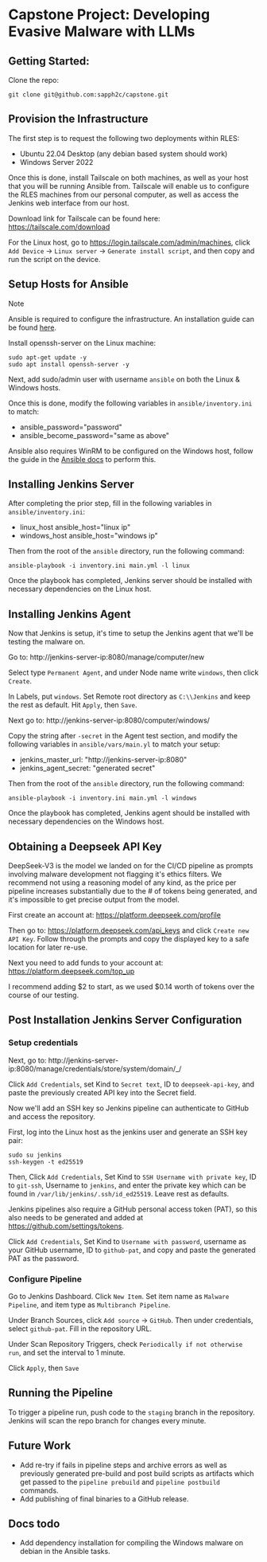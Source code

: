 # Capstone Project: Developing Evasive Malware with LLMs

## Getting Started:

Clone the repo:
```
git clone git@github.com:sapph2c/capstone.git
```

## Provision the Infrastructure

The first step is to request the following two deployments within RLES:

- Ubuntu 22.04 Desktop (any debian based system should work)
- Windows Server 2022

Once this is done, install Tailscale on both machines, as well as your host that you will be running Ansible from. Tailscale will enable us to configure the RLES machines from our personal computer, as well as access the Jenkins web interface from our host.

Download link for Tailscale can be found here: https://tailscale.com/download

For the Linux host, go to https://login.tailscale.com/admin/machines, click `Add Device` -> `Linux server` -> `Generate install script`, and then copy and run the script on the device.

## Setup Hosts for Ansible

> [!NOTE]
> Ansible is required to configure the infrastructure. An installation guide can be found [here](https://docs.ansible.com/ansible/latest/installation_guide/index.html).

Install openssh-server on the Linux machine:

```
sudo apt-get update -y
sudo apt install openssh-server -y
```

Next, add sudo/admin user with username `ansible` on both the Linux & Windows hosts.

Once this is done, modify the following variables in `ansible/inventory.ini` to match:

- ansible_password="password"
- ansible_become_password="same as above"

Ansible also requires WinRM to be configured on the Windows host, follow the guide in the [Ansible docs](https://docs.ansible.com/ansible/latest/os_guide/windows_winrm.html) to perform this.

## Installing Jenkins Server

After completing the prior step, fill in the following variables in `ansible/inventory.ini`:

- linux_host ansible_host="linux ip"
- windows_host ansible_host="windows ip"

Then from the root of the `ansible` directory, run the following command:

```
ansible-playbook -i inventory.ini main.yml -l linux
```

Once the playbook has completed, Jenkins server should be installed with necessary dependencies on the Linux host.

## Installing Jenkins Agent

Now that Jenkins is setup, it's time to setup the Jenkins agent that we'll be testing the malware on.

Go to: http://jenkins-server-ip:8080/manage/computer/new

Select type `Permanent Agent`, and under Node name write `windows`, then click `Create`.

In Labels, put `windows`. Set Remote root directory as `C:\\Jenkins` and keep the rest as default. Hit `Apply`, then `Save`.

Next go to: http://jenkins-server-ip:8080/computer/windows/

Copy the string after `-secret` in the Agent test section, and modify the following variables in `ansible/vars/main.yl` to match your setup:

- jenkins_master_url: "http://jenkins-server-ip:8080"
- jenkins_agent_secret: "generated secret"

Then from the root of the `ansible` directory, run the following command:

```
ansible-playbook -i inventory.ini main.yml -l windows
```

Once the playbook has completed, Jenkins agent should be installed with necessary dependencies on the Windows host.

## Obtaining a Deepseek API Key

DeepSeek-V3 is the model we landed on for the CI/CD pipeline as prompts involving malware development not flagging it's ethics filters. We recommend not using a reasoning model of any kind, as the price per pipeline increases substantially due to the # of tokens being generated, and it's impossible to get precise output from the model.

First create an account at: https://platform.deepseek.com/profile

Then go to: https://platform.deepseek.com/api_keys and click `Create new API Key`. Follow through the prompts and copy the displayed key to a safe location for later re-use.

Next you need to add funds to your account at: https://platform.deepseek.com/top_up

I recommend adding $2 to start, as we used $0.14 worth of tokens over the course of our testing.

## Post Installation Jenkins Server Configuration

### Setup credentials

Next, go to: http://jenkins-server-ip:8080/manage/credentials/store/system/domain/_/

Click `Add Credentials`, set Kind to `Secret text`, ID to `deepseek-api-key`, and paste the previously created API key into the Secret field.

Now we'll add an SSH key so Jenkins pipeline can authenticate to GitHub and access the repository. 

First, log into the Linux host as the jenkins user and generate an SSH key pair:

```
sudo su jenkins
ssh-keygen -t ed25519
```

Then, Click `Add Credentials`, Set Kind to `SSH Username with private key`, ID to `git-ssh`, Username to `jenkins`, and enter the private key which can be found in `/var/lib/jenkins/.ssh/id_ed25519`. Leave rest as defaults.

Jenkins pipelines also require a GitHub personal access token (PAT), so this also needs to be generated and added at https://github.com/settings/tokens.

Click `Add Credentials`, Set Kind to `Username with password`, username as your GitHub username, ID to `github-pat`, and copy and paste the generated PAT as the password.

### Configure Pipeline

Go to Jenkins Dashboard. Click `New Item`. Set item name as `Malware Pipeline`, and item type as `Multibranch Pipeline`.

Under Branch Sources, click `Add source` -> `GitHub`. Then under credentials, select `github-pat`. Fill in the repository URL.

Under Scan Repository Triggers, check `Periodically if not otherwise run`, and set the interval to 1 minute.

Click `Apply`, then `Save`

## Running the Pipeline

To trigger a pipeline run, push code to the `staging` branch in the repository. Jenkins will scan the repo branch for changes every minute.

## Future Work

- Add re-try if fails in pipeline steps and archive errors as well as previously generated pre-build and post build scripts as artifacts which get passed to the `pipeline prebuild` and `pipeline postbuild` commands.
- Add publishing of final binaries to a GitHub release.

## Docs todo

- Add dependency installation for compiling the Windows malware on debian in the Ansible tasks.
  
